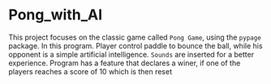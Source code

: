 # Pong_with_AI

This project focuses on the classic game called `Pong Game`, using the `pypage` package. In this program. Player control paddle to bounce the ball, while his opponent is a simple artificial intelligence. `Sounds` are inserted for a better experience. Program has a feature that declares a winer, if one of the players reaches a score of 10 which is then reset
